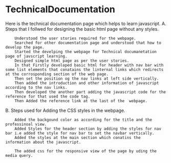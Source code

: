 # TechnicalDocumentation
Here is the technical documentation page which helps to learn javascript.
 A. Steps that I follwed for designing the basic html page without any styles.

		Understood the user stories required for the webpage.
		Searched for other documentation page and understood that how to develop the page.
		Started the develping the webpage for Technical documanetation page of javscript learning.
		Designed simple html page as per the user stories.
		In that Firstly developed basic html for header with nav bar with some list elements that conatains the linternal links which redirects at the corrosponding section of the web page.
		Then set the position og the nav links at left side vertically.
		Then added the introduction and other information of javascript according to the nav links.
		Then developed the another part adding the javascript code for the reference for that used the code tag.
		Then Added the reference link at the last of the  webpage.

B. Steps used for Adding the CSS styles in the webpage.

		Added the backgound color as according for the title and the professinoal view.
		Added Styles for the header section by adding the styles for nav bar i.e added the style for nav bar to set the navbar vertically.
		Added the styles at the main section which conatins the information about the javascript.
		
		The added css for the responsive view of the page by uding the media query.
